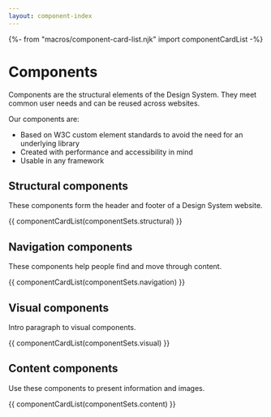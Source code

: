 ```yaml
---
layout: component-index
---
```


{%- from "macros/component-card-list.njk" import componentCardList -%}

# Components

Components are the structural elements of the Design System. They meet common user needs and can be reused across websites.

Our components are:

* Based on W3C custom element standards to avoid the need for an underlying library
* Created with performance and accessibility in mind
* Usable in any framework

## Structural components 

These components form the header and footer of a Design System website.

{{ componentCardList(componentSets.structural) }}

## Navigation components 

These components help people find and move through content.

{{ componentCardList(componentSets.navigation) }}

## Visual components

Intro paragraph to visual components.

{{ componentCardList(componentSets.visual) }}

## Content components

Use these components to present information and images.

{{ componentCardList(componentSets.content) }}

